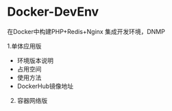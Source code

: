 # Docker-DevEnv
在Docker中构建PHP+Redis+Nginx 集成开发环境，DNMP

1.单体应用版

- 环境版本说明
- 占用空间
- 使用方法
- DockerHub镜像地址

2. 容器网络版
